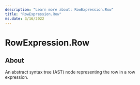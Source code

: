```yaml
---
description: "Learn more about: RowExpression.Row"
title: "RowExpression.Row"
ms.date: 3/16/2022
---
```

# RowExpression.Row

## About

An abstract syntax tree (AST) node representing the row in a row expression.
